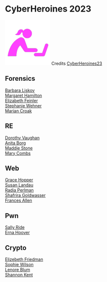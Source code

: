 # CyberHeroines 2023

![sdfsdf](logo.png)
Credits [CyberHeroines23](https://cyberheroines.ctfd.io/)

## Forensics

[Barbara Liskov](forensics/barbara_liskov/README.md)\
[Margaret Hamilton](forensics/margaret_hamilton/README.md)\
[Elizabeth Feinler](forensics/elizabeth_feinler/README.md)\
[Stephanie Wehner](forensics/stephanie_wehner/README.md)\
[Marian Croak](forensics/marian_croak/README.md)

## RE

[Dorothy Vaughan](rev/dorothy_vaughan/README.md)\
[Anita Borg](rev/anita_borg/README.md)\
[Maddie Stone](rev/maddie_stone/README.md)\
[Mary Combs](rev/mary_combs/README.md)

## Web

[Grace Hopper](web/grace_hopper/README.md)\
[Susan Landau](web/susan_landau/README.md)\
[Radia Perlman](web/radia_perlman/README.md)\
[Shafrira Goldwasser](web/shafrira_goldwasser/README.md)\
[Frances Allen](web/frances_allen/README.md)

## Pwn

[Sally Ride](pwn/sally_ride/README.md)\
[Erna Hoover](pwn/erna_hoover/README.md)

## Crypto

[Elizebeth Friedman](crypto/elizabeth_friedman/README.md)\
[Sophie Wilson](crypto/sophie_wilson/README.md)\
[Lenore Blum](crypto/lenore_blum/README.md)\
[Shannon Kent](crypto/shannon_kent/README.md)